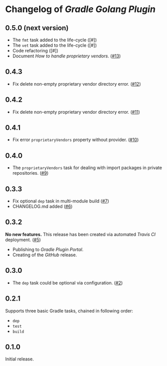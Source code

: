 # Changelog of _Gradle Golang Plugin_

## 0.5.0 (next version)

* The `fmt` task added to the life-cycle ([#])
* The `vet` task added to the life-cycle ([#])
* Code refactoring ([#])
* Document _How to handle proprietary vendors_.
  ([#13](https://github.com/sw-samuraj/gradle-godep-plugin/pull/13))

## 0.4.3

* Fix delete non-empty proprietary vendor directory error.
  ([#12](https://github.com/sw-samuraj/gradle-godep-plugin/pull/12))

## 0.4.2

* Fix delete non-empty proprietary vendor directory error.
  ([#11](https://github.com/sw-samuraj/gradle-godep-plugin/pull/11))

## 0.4.1

* Fix error `proprietaryVendors` property without provider.
  ([#10](https://github.com/sw-samuraj/gradle-godep-plugin/pull/10))

## 0.4.0

* The `proprietaryVendors` task for dealing with import packages in private repositories.
  ([#9](https://github.com/sw-samuraj/gradle-godep-plugin/pull/9))

## 0.3.3

* Fix optional `dep` task in multi-module build
  ([#7](https://github.com/sw-samuraj/gradle-godep-plugin/pull/7))
* CHANGELOG.md added
  ([#6](https://github.com/sw-samuraj/gradle-godep-plugin/pull/6))

## 0.3.2

**No new features.** This release has been created via automated _Travis CI_ deployment.
([#5](https://github.com/sw-samuraj/gradle-godep-plugin/pull/5))

* Publishing to _Gradle Plugin Portal_.
* Creating of the _GitHub_ release.

## 0.3.0

* The `dep` task could be optional via configuration.
  ([#2](https://github.com/sw-samuraj/gradle-godep-plugin/pull/2))

## 0.2.1

Supports three basic Gradle tasks, chained in following order:

* `dep`
* `test`
* `build`

## 0.1.0

Initial release.
